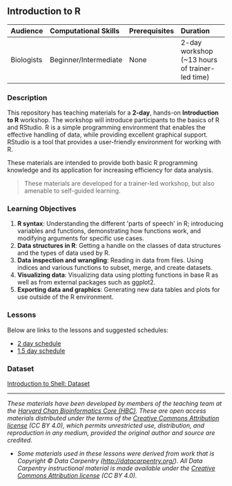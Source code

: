 ## Introduction to R

| Audience | Computational Skills | Prerequisites | Duration |
:----------|:----------|:----------|:----------|
| Biologists | Beginner/Intermediate | None | 2-day workshop (~13 hours of trainer-led time)|

### Description
This repository has teaching materials for a **2-day**, hands-on **Introduction to R** workshop. The workshop will introduce participants to the basics of R and RStudio. R is a simple programming environment that enables the effective handling of data, while providing excellent graphical support. RStudio is a tool that provides a user-friendly environment for working with R. 

These materials are intended to provide both basic R programming knowledge and its application for increasing efficiency for data analysis. 

> These materials are developed for a trainer-led workshop, but also amenable to self-guided learning.

### Learning Objectives

1. **R syntax**: Understanding the different 'parts of speech' in R; introducing variables and functions, demonstrating how functions work, and modifying arguments for specific use cases.
2. **Data structures in R**: Getting a handle on the classes of data structures and the types of data used by R.
3. **Data inspection and wrangling**: Reading in data from files. Using indices and various functions to subset, merge, and create datasets.
4. **Visualizing data**: Visualizing data using plotting functions in base R as well as from external packages such as ggplot2.
5. **Exporting data and graphics**: Generating new data tables and plots for use outside of the R environment.

### Lessons

Below are links to the lessons and suggested schedules:

* [2 day schedule](schedules/1.5-day.md)
* [1.5 day schedule](schedules/2_day.md)

### Dataset

[Introduction to Shell: Dataset](https://github.com/hbctraining/Intro-to-R-with-DGE/tree/master/data)

---
*These materials have been developed by members of the teaching team at the [Harvard Chan Bioinformatics Core (HBC)](http://bioinformatics.sph.harvard.edu/). These are open access materials distributed under the terms of the [Creative Commons Attribution license](https://creativecommons.org/licenses/by/4.0/) (CC BY 4.0), which permits unrestricted use, distribution, and reproduction in any medium, provided the original author and source are credited.*

* *Some materials used in these lessons were derived from work that is Copyright © Data Carpentry (http://datacarpentry.org/). 
All Data Carpentry instructional material is made available under the [Creative Commons Attribution license](https://creativecommons.org/licenses/by/4.0/) (CC BY 4.0).*
